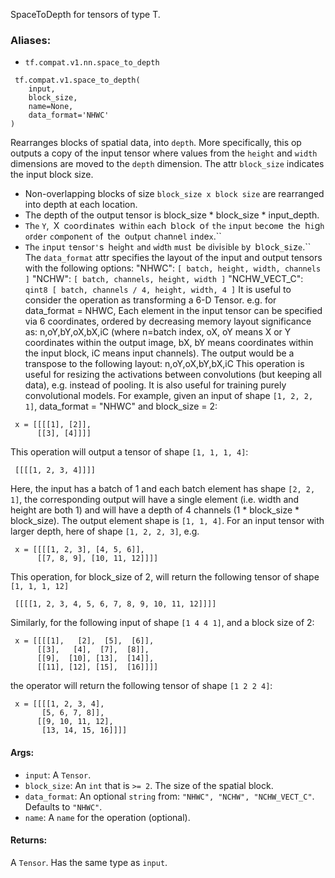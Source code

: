 SpaceToDepth for tensors of type T.
### Aliases:
- `tf.compat.v1.nn.space_to_depth`

```
 tf.compat.v1.space_to_depth(
    input,
    block_size,
    name=None,
    data_format='NHWC'
)
```
Rearranges blocks of spatial data, into `depth`. More specifically, this op outputs a copy of the input tensor where values from the `height` and `width` dimensions are moved to the `depth` dimension. The attr `block_size` indicates the input block size.
- Non-overlapping blocks of size `block_size x block size` are rearranged into depth at each location.
- The depth of the output tensor is block_size * block_size * input_depth.
- ``T``h``e`` ``Y``,`` ``X`` ``c``o``o``r``d``i``n``a``t``e``s`` ``w``i``t``h``i``n`` ``e``a``c``h`` ``b``l``o``c``k`` ``o``f`` ``t``h``e`` ``i``n``p``u``t`` ``b``e``c``o``m``e`` ``t``h``e`` ``h``i``g``h`` ``o``r``d``e``r`` ``c``o``m``p``o``n``e``n``t`` ``o``f`` ``t``h``e`` ``o``u``t``p``u``t`` ``c``h``a``n``n``e``l`` ``i``n``d``e``x``.``
- ``T``h``e`` ``i``n``p``u``t`` ``t``e``n``s``o``r``'``s`` ``h``e``i``g``h``t`` ``a``n``d`` ``w``i``d``t``h`` ``m``u``s``t`` ``b``e`` ``d``i``v``i``s``i``b``l``e`` ``b``y`` ``b``l``o``c``k``_``s``i``z``e``.``
The `data_format` attr specifies the layout of the input and output tensors with the following options: "NHWC": `[ batch, height, width, channels ]` "NCHW": `[ batch, channels, height, width ]` "NCHW_VECT_C": `qint8 [ batch, channels / 4, height, width, 4 ]`
It is useful to consider the operation as transforming a 6-D Tensor. e.g. for data_format = NHWC, Each element in the input tensor can be specified via 6 coordinates, ordered by decreasing memory layout significance as: n,oY,bY,oX,bX,iC (where n=batch index, oX, oY means X or Y coordinates within the output image, bX, bY means coordinates within the input block, iC means input channels). The output would be a transpose to the following layout: n,oY,oX,bY,bX,iC
This operation is useful for resizing the activations between convolutions (but keeping all data), e.g. instead of pooling. It is also useful for training purely convolutional models.
For example, given an input of shape `[1, 2, 2, 1]`, data_format = "NHWC" and block_size = 2:

```
 x = [[[[1], [2]],
      [[3], [4]]]]
```
This operation will output a tensor of shape `[1, 1, 1, 4]`:

```
 [[[[1, 2, 3, 4]]]]
```
Here, the input has a batch of 1 and each batch element has shape `[2, 2, 1]`, the corresponding output will have a single element (i.e. width and height are both 1) and will have a depth of 4 channels (1 * block_size * block_size). The output element shape is `[1, 1, 4]`.
For an input tensor with larger depth, here of shape `[1, 2, 2, 3]`, e.g.

```
 x = [[[[1, 2, 3], [4, 5, 6]],
      [[7, 8, 9], [10, 11, 12]]]]
```
This operation, for block_size of 2, will return the following tensor of shape `[1, 1, 1, 12]`

```
 [[[[1, 2, 3, 4, 5, 6, 7, 8, 9, 10, 11, 12]]]]
```
Similarly, for the following input of shape `[1 4 4 1]`, and a block size of 2:

```
 x = [[[[1],   [2],  [5],  [6]],
      [[3],   [4],  [7],  [8]],
      [[9],  [10], [13],  [14]],
      [[11], [12], [15],  [16]]]]
```
the operator will return the following tensor of shape `[1 2 2 4]`:

```
 x = [[[[1, 2, 3, 4],
       [5, 6, 7, 8]],
      [[9, 10, 11, 12],
       [13, 14, 15, 16]]]]
```
#### Args:
- `input`: A `Tensor`.
- `block_size`: An `int` that is `>= 2`. The size of the spatial block.
- `data_format`: An optional `string` from: `"NHWC", "NCHW", "NCHW_VECT_C"`. Defaults to `"NHWC"`.
- `name`: A `name` for the operation (optional).
#### Returns:
A `Tensor`. Has the same type as `input`.
